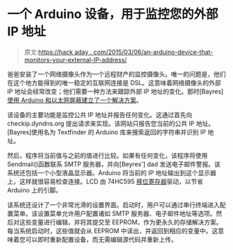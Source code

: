 # 一个 Arduino 设备，用于监控您的外部 IP 地址

> 原文:[https://hack aday . com/2015/03/06/an-arduino-device-that-monitors-your-external-IP-address/](https://hackaday.com/2015/03/06/an-arduino-device-that-monitors-your-external-ip-address/)

爸爸安装了一个网络摄像头作为一个远程财产的监控摄像头。唯一的问题是，他们在这个地方能得到的唯一稳定的互联网连接是 DSL。这意味着网络摄像头的外部 IP 地址会经常改变；他们需要一种方法来跟踪外部 IP 地址的变化。那时[Bayres] [使用 Arduino 和以太网屏蔽建立了一个解决方案](http://hackaday.io/project/2495-external-ip-address-tracker "External IP tracker")。

该设备的主要功能是监控公共 IP 地址并报告任何变化。这通过首先向 checkip.dyndns.org 提出请求来实现。该网站只报告您当前的公共 IP 地址。[Bayres]使用名为 Textfinder 的 Arduino 库来搜索返回的字符串并识别 IP 地址。

然后，程序将当前值与之前的值进行比较。如果有任何变化，该程序将使用 Sendmail()函数联系 SMTP 服务器，并向[Beyres'] dad 发送电子邮件警报。该系统还包括一个小型液晶显示器。Arduino 将当前的 IP 地址输出到这个显示器上，这样就很容易检查连接。LCD 由 74HC595 [移位寄存器](http://hackaday.com/2013/02/07/learn-shift-registers-without-involving-a-microcontroller/ "Shift registers without micros")驱动，以节省 Arduino 上的引脚。

该系统还设计了一个非常光滑的设置界面。启动时，用户可以通过串行终端进入配置菜单。该设置菜单允许用户配置诸如 SMTP 服务器、电子邮件地址等选项。然后对这些变量进行编辑，并将其提交至 EEPROM，作为更永久的存储解决方案。每当系统启动时，这些值就会从 EEPROM 中读出，并返回到相应的变量中。这意味着您可以即时重新配置设备，而无需编辑源代码并重新上传。